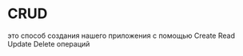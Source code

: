 # CRUD
это способ создания нашего приложения с помощью Create Read Update Delete операций                                                                       